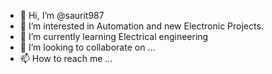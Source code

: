 - 👋 Hi, I’m @saurit987
- 👀 I’m interested in Automation and new Electronic Projects.
- 🌱 I’m currently learning Electrical engineering 
- 💞️ I’m looking to collaborate on ...
- 📫 How to reach me ...

<!---
saurit987/saurit987 is a ✨ special ✨ repository because its `README.md` (this file) appears on your GitHub profile.
You can click the Preview link to take a look at your changes.
--->
